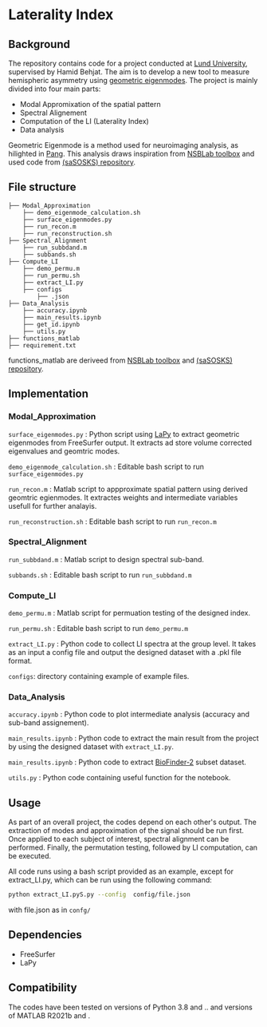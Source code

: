 # Laterality Index

## Background 
The repository contains code for a project conducted at [Lund University](https://www.lunduniversity.lu.se/lucat/group/v1000549), supervised by Hamid Behjat. The aim is to develop a new tool to measure hemispheric asymmetry using [geometric eigenmodes](https://www.nature.com/articles/s41586-023-06098-1). The project is mainly divided into four main parts:

- Modal Appromixation of the spatial pattern
- Spectral Alignement
- Computation of the LI (Laterality Index)
- Data analysis

Geometric Eigenmode is a method used for neuroimaging analysis, as hilighted in [Pang]((https://www.nature.com/articles/s41586-023-06098-1)). This analysis draws inspiration from [NSBLab toolbox](https://github.com/NSBLab/BrainEigenmodes/tree/main) and used code from [(saSOSKS) repository](https://github.com/aitchbi/saSOSKS). 
## File structure
```
├── Modal_Approximation
    ├── demo_eigenmode_calculation.sh
    ├── surface_eigenmodes.py
    ├── run_recon.m
    ├── run_reconstruction.sh
├── Spectral_Alignment
    ├── run_subbdand.m
    ├── subbands.sh
├── Compute_LI
    ├── demo_permu.m
    ├── run_permu.sh
    ├── extract_LI.py
    ├── configs
        ├── .json
├── Data_Analysis
    ├── accuracy.ipynb
    ├── main_results.ipynb
    ├── get_id.ipynb
    ├── utils.py
├── functions_matlab
├── requirement.txt

```
functions_matlab are deriveed from [NSBLab toolbox](https://github.com/NSBLab/BrainEigenmodes/tree/main) and [(saSOSKS) repository](https://github.com/aitchbi/saSOSKS).

## Implementation 

### Modal_Approximation

 `surface_eigenmodes.py` : Python script using [LaPy](https://github.com/Deep-MI/LaPy/tree/main) to extract geometric eigenmodes from FreeSurfer output. It extracts ad store volume corrected eigenvalues and geomtric modes. 

 `demo_eigenmode_calculation.sh` : Editable bash script to run `surface_eigenmodes.py` 
 
 `run_recon.m` : Matlab script to appproximate spatial pattern using derived geomtric egienmodes. It extractes weights and intermediate variables usefull for further analayis. 
 
 `run_reconstruction.sh` : Editable bash script to run  `run_recon.m`

###  Spectral_Alignment

`run_subbdand.m` : Matlab script to design spectral sub-band. 

`subbands.sh` : Editable bash script to run `run_subbdand.m`

###  Compute_LI

`demo_permu.m` : Matlab script for permuation testing of the designed index. 

`run_permu.sh` : Editable bash script to run `demo_permu.m`

`extract_LI.py` : Python code to collect LI spectra at the group level. It takes as an input a config file and output the designed dataset with a .pkl file format. 

`configs`: directory containing example of example files.

### Data_Analysis
`accuracy.ipynb` : Python code to plot intermediate analysis (accuracy and sub-band assignement). 

`main_results.ipynb`  : Python code to extract the main result from the project by using the designed dataset with `extract_LI.py`.

`main_results.ipynb` : Python code to extract [BioFinder-2](https://biofinder.se) subset dataset. 

`utils.py` : Python code containing useful function for the notebook. 

## Usage 
As part of an overall project, the codes depend on each other's output. The extraction of modes and approximation of the signal should be run first. Once applied to each subject of interest, spectral alignment can be performed. Finally, the permutation testing, followed by LI computation, can be executed.

All code runs using a bash script provided as an example, except for extract_LI.py, which can be run using the following command:

```bash
python extract_LI.pyS.py --config  config/file.json
```

with file.json as in `confg/`
## Dependencies 
 - FreeSurfer
 - LaPy

## Compatibility  
The codes have been tested on versions of Python 3.8 and .. and versions of MATLAB R2021b and . 
